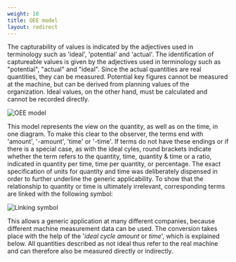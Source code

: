 ```yaml
---
weight: 10
title: OEE model
layout: redirect
---
```


The capturability of values is indicated by the adjectives used in terminology such as 'ideal', 'potential' and 'actual'. The identification of captureable values is given by the adjectives used in terminology such as "potential", "actual" and "ideal". Since the actual quantities are real quantities, they can be measured. Potential key figures cannot be measured at the machine, but can be derived from planning values of the organization. Ideal values, on the other hand, must be calculated and cannot be recorded directly.

![OEE model](/images/oee/theory/theory-oee-model.png)

This model represents the view on the quantity, as well as on the time, in one diagram. To make this clear to the observer, the terms end with 'amount', '-amount', 'time' or '-time'. If terms do not have these endings or if there is a special case, as with the ideal cyles, round brackets indicate whether the term refers to the quantity, time, quantity & time or a ratio, indicated in quantity per time, time per quantity, or percentage. The exact specification of units for quantity and time was deliberately dispensed in order to further underline the generic applicability. To show that the relationship to quantity or time is ultimately irrelevant, corresponding terms are linked with the following symbol:

![Linking symbol](/images/oee/theory/theory-linking-symbol.png)

This allows a generic application at many different companies, because different machine measurement data can be used. The conversion takes place with the help of the '<em>ideal cycle amount</em> or <em>time</em>', which is explained below. All quantities described as not ideal thus refer to the real machine and can therefore also be measured directly or indirectly.
